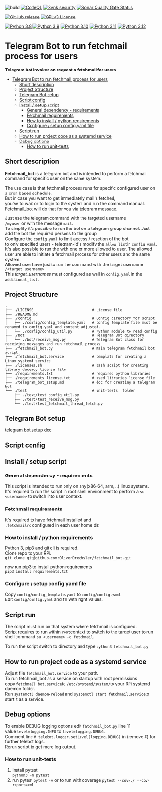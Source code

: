 ![build](https://github.com/OliverDrechsler/fetchmail_bot/workflows/Fetchmail_Bot/badge.svg) 
[![CodeQL](https://github.com/OliverDrechsler/fetchmail_bot/actions/workflows/github-code-scanning/codeql/badge.svg)](https://github.com/OliverDrechsler/fetchmail_bot/actions/workflows/github-code-scanning/codeql)
[![Synk security](https://snyk.io/test/github/OliverDrechsler/fetchmail_bot/badge.svg)](https://snyk.io/test/github/OliverDrechsler/fetchmail_bot)
[![Sonar Quality Gate Status](https://sonarcloud.io/api/project_badges/measure?project=OliverDrechsler_fetchmail_bot&metric=alert_status)](https://sonarcloud.io/dashboard?id=OliverDrechsler_fetchmail_bot)

[![GitHub release](https://img.shields.io/github/release/OliverDrechsler/fetchmail_bot.svg)](https://GitHub.com/OliverDrechsler/fetchmail_bot/releases/) 
[![GPLv3 License](https://img.shields.io/badge/License-GPL%20v2-yellow.svg)](https://www.gnu.org/licenses/old-licenses/gpl-2.0)

[![Python 3.8](https://img.shields.io/badge/python-3.8-blue.svg)](https://www.python.org/downloads/release/python-380/)
[![Python 3.9](https://img.shields.io/badge/python-3.9-blue.svg)](https://www.python.org/downloads/release/python-390/) 
[![Python 3.10](https://img.shields.io/badge/python-3.10-blue.svg)](https://www.python.org/downloads/release/python-3100/)
[![Python 3.11](https://img.shields.io/badge/python-3.11-blue.svg)](https://www.python.org/downloads/release/python-3110/)
[![Python 3.12](https://img.shields.io/badge/python-3.12-blue.svg)](https://www.python.org/downloads/release/python-3120/)

# Telegram Bot to run fetchmail process for users

**Telegram bot invokes on request a fetchmail for users**

- [Telegram Bot to run fetchmail process for users](#telegram-bot-to-run-fetchmail-process-for-users)
  - [Short description](#short-description)
  - [Project Structure](#project-structure)
  - [Telegram Bot setup](#telegram-bot-setup)
  - [Script config](#script-config)
  - [Install / setup script](#install--setup-script)
    - [General dependency - requirements](#general-dependency---requirements)
    - [Fetchmail requirements](#fetchmail-requirements)
    - [How to install / python requirements](#how-to-install--python-requirements)
    - [Configure / setup config.yaml file](#configure--setup-configyaml-file)
  - [Script run](#script-run)
  - [How to run project code as a systemd service](#how-to-run-project-code-as-a-systemd-service)
  - [Debug options](#debug-options)
    - [How to run unit-tests](#how-to-run-unit-tests)

## Short description
**Fetchmail_bot** is a telegram bot and is intended to perform a 
fetchmail command for specific user on the same system.  
  
The use case is that fetchmail process runs for specific configured user on a cron based schedule.  
But in case you want to get immediately mail's fetched,  
you've to wait or to login to the system and run the command manual.  
Fetchmail_bot will do that for you via telegram message.  
  

Just use the telegram command with the targeted username  
`/myuser` or with the message `mail`.  
To simplify it's possible to run the bot on a telegram group channel.
Just add the bot the required persons to the group.  
Configure the `config.yaml` to limit access / reaction of the bot  
to only specified users - telegram-id's modify the `allow_list`in `config.yaml`.
It's also possible to run the with one or more allowed to user.
The allowed user are able to initiate a fetchmail process for other users and the same system.  
Allowed user have just to run the command with the target username `/<target username>`  
This *target_usernames* must configured as well in `config.yaml` in the `additional_list`.  
  
## Project Structure
```
.
├── ./LICENSE                           # License file
├── ./README.md
├── ./config                            # Config directory for script
│   ├── ./config/config_template.yaml   # config template file must be renamed to config.yaml and content adjusted.
│   └── ./config/config_util.py         # Python module to read config
├── ./bot                               # Telegram Bot directory
│   └── ./bot/receive_msg.py            # Telegram Bot class for receiving messages and run fetchmail process
├── ./fetchmail_bot.py                  # Main telegram fetchmail bot script
├── ./fetchmail_bot.service             # template for creating a Linux systemd service
├── ./licenses.sh                       # bash script for creating library decency license file
├── ./requirements.txt                  # required python libraries
├── ./requirements_license.txt          # used libraries license file
├── ./telegram_bot_setup.md             # doc for creating a telegram bot
└── ./test                              # unit-tests  folder
    ├── ./test/test_config_util.py
    ├── ./test/test_receive_msg.py
    └── ./test/test_fetchmail_thread_fetch.py
```

## Telegram Bot setup
[telegram bot setup doc](telegram_bot_setup.md)

## Script config

## Install / setup script

### General dependency - requirements

This script is intended to run only on any(x86-64, arm, ..) linux systems.  
It's required to run the script in root shell environment to perform a `su <username>`
to switch into user context.

### Fetchmail requirements
It's required to have fetchmail installed and  
`.fetchmailrc` configured in each user home dir. 

### How to install / python requirements 

Python 3, pip3 and git cli is required.  
Clone repo to your RPi.  
```git clone git@github.com:OliverDrechsler/fetchmail_bot.git```

now run pip3 to install python requirements  
```pip3 install requirements.txt```

### Configure / setup config.yaml file
Copy `config/config_template.yaml` to `config/config.yaml`  
Edit `config/config.yaml` and fill with right values.  

## Script run
The script must run on that system where fetchmail is configured.  
Script requires to run within `root`context to switch to the target user to run  
shell command `su <username> -c fetchmail`.  
  
To run the script switch to directory and type `python3 fetchmail_bot.py`  

## How to run project code as a systemd service

Adjust file `fetchmail_bot.service` to your path.  
To run fetchmail_bot as a service on startup with root permissions  
copy `fetchmail_bot.service`to `/etc/systemd/system/`to your RPi systemd daemon folder.  
Run `systemctl daemon-reload` and `systemctl start fetchmail.service`to start it as a service.  

## Debug options
To enable DEBUG logging options edit `fatchmail_bot.py` line 11  
value `level=logging.INFO` to `level=logging.DEBUG`.  
Comment line `# telebot.logger.setLevel(logging.DEBUG)` in (remove #) for further telebot logs.  
Rerun script to get more log output.  
  
### How to run unit-tests

1. Install pytest  
`python3 -m pytest`  
2. run pytest
`pytest -v`
or to run with coverage 
`pytest --cov=./ --cov-report=xml`
